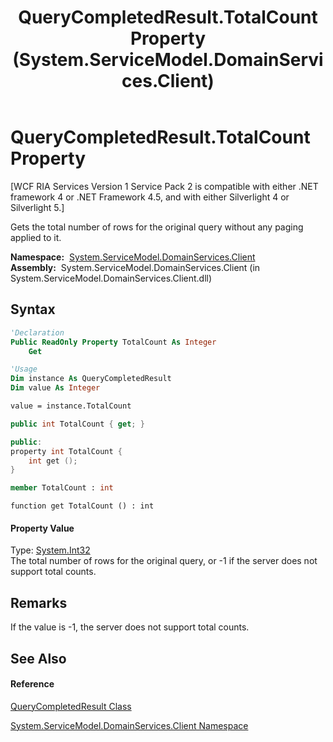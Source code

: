 ﻿---
title: QueryCompletedResult.TotalCount Property  (System.ServiceModel.DomainServices.Client)
TOCTitle: TotalCount Property
ms:assetid: P:System.ServiceModel.DomainServices.Client.QueryCompletedResult.TotalCount
ms:mtpsurl: https://msdn.microsoft.com/en-us/library/system.servicemodel.domainservices.client.querycompletedresult.totalcount(v=VS.91)
ms:contentKeyID: 28754728
ms.date: 01/27/2012
mtps_version: v=VS.91
f1_keywords:
- System.ServiceModel.DomainServices.Client.QueryCompletedResult.TotalCount
- System.ServiceModel.DomainServices.Client.QueryCompletedResult.get_TotalCount
dev_langs:
- CSharp
- JScript
- VB
- FSharp
- c++
api_location:
- System.ServiceModel.DomainServices.Client.dll
api_name:
- System.ServiceModel.DomainServices.Client.QueryCompletedResult.get_TotalCount
- System.ServiceModel.DomainServices.Client.QueryCompletedResult.TotalCount
api_type:
- Managed
topic_type:
- apiref
- kbSyntax
product_family_name: VS
ROBOTS: INDEX,FOLLOW
---

# QueryCompletedResult.TotalCount Property

\[WCF RIA Services Version 1 Service Pack 2 is compatible with either .NET framework 4 or .NET Framework 4.5, and with either Silverlight 4 or Silverlight 5.\]

Gets the total number of rows for the original query without any paging applied to it.

**Namespace:**  [System.ServiceModel.DomainServices.Client](ff422479\(v=vs.91\).md)  
**Assembly:**  System.ServiceModel.DomainServices.Client (in System.ServiceModel.DomainServices.Client.dll)

## Syntax

``` vb
'Declaration
Public ReadOnly Property TotalCount As Integer
    Get
```

``` vb
'Usage
Dim instance As QueryCompletedResult
Dim value As Integer

value = instance.TotalCount
```

``` csharp
public int TotalCount { get; }
```

``` c++
public:
property int TotalCount {
    int get ();
}
```

``` fsharp
member TotalCount : int
```

``` jscript
function get TotalCount () : int
```

#### Property Value

Type: [System.Int32](https://msdn.microsoft.com/en-us/library/td2s409d)  
The total number of rows for the original query, or -1 if the server does not support total counts.  

## Remarks

If the value is -1, the server does not support total counts.

## See Also

#### Reference

[QueryCompletedResult Class](ff422076\(v=vs.91\).md)

[System.ServiceModel.DomainServices.Client Namespace](ff422479\(v=vs.91\).md)

